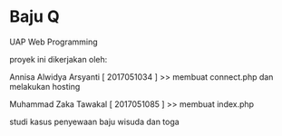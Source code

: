 # Baju Q
UAP Web Programming

proyek ini dikerjakan oleh:

Annisa Alwidya Arsyanti [ 2017051034 ] >> membuat connect.php dan melakukan hosting

Muhammad Zaka Tawakal [ 2017051085 ] >> membuat index.php

studi kasus penyewaan baju wisuda dan toga
